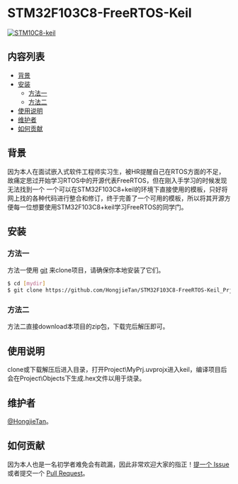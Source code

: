 # STM32F103C8-FreeRTOS-Keil

[![STM10C8-keil](https://img.shields.io/badge/ST10C8-Keil-brightgreen)](https://github.com/HongjieTan/STM32F103C8-FreeRTOS-Keil_Prj_tem)


## 内容列表

- [背景](#背景)
- [安装](#安装)
    - [方法一](#方法一)
    - [方法二](#方法二)
- [使用说明](#使用说明)
- [维护者](#维护者)
- [如何贡献](#如何贡献)

## 背景

因为本人在面试嵌入式软件工程师实习生，被HR提醒自己在RTOS方面的不足，故痛定思过开始学习RTOS中的开源代表FreeRTOS，但在刚入手学习的时候发现无法找到一个
一个可以在STM32F103C8+keil的环境下直接使用的模板，只好将网上找的各种代码进行整合和修订，终于完善了一个可用的模板，所以将其开源方便每一位想要使用STM32F103C8+keil学习FreeRTOS的同学门。


## 安装

### 方法一

方法一使用 [git](https://git-scm.com/) 来clone项目，请确保你本地安装了它们。

```sh
$ cd [mydir]
$ git clone https://github.com/HongjieTan/STM32F103C8-FreeRTOS-Keil_Prj_tem
```
### 方法二

方法二直接download本项目的zip包，下载完后解压即可。

## 使用说明

clone或下载解压后进入目录，打开Project\MyPrj.uvprojx进入keil，编译项目后会在Project\Objects下生成.hex文件以用于烧录。

## 维护者

[@HongjieTan](https://github.com/HongjieTan)。

## 如何贡献

因为本人也是一名初学者难免会有疏漏，因此非常欢迎大家的指正！[提一个 Issue](https://github.com/HongjieTan/STM32F103C8-FreeRTOS-Keil_Prj_tem/issues) 或者提交一个 [Pull Request](https://github.com/HongjieTan/STM32F103C8-FreeRTOS-Keil_Prj_tem/pulls)。
